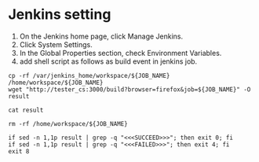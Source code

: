# Jenkins setting

1. On the Jenkins home page, click Manage Jenkins.
2. Click System Settings.
3. In the Global Properties section, check Environment Variables.
4. add shell script as follows as build event in jenkins job.

```
cp -rf /var/jenkins_home/workspace/${JOB_NAME} /home/workspace/${JOB_NAME}
wget "http://tester_cs:3000/build?browser=firefox&job=${JOB_NAME}" -O result

cat result

rm -rf /home/workspace/${JOB_NAME}

if sed -n 1,1p result | grep -q "<<<SUCCEED>>>"; then exit 0; fi
if sed -n 1,1p result | grep -q "<<<FAILED>>>"; then exit 4; fi
exit 8
```